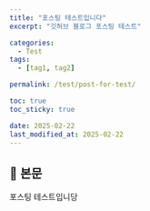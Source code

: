 ```yaml
---
title: "포스팅 테스트입니다"
excerpt: "깃허브 블로그 포스팅 테스트"

categories:
  - Test
tags:
  - [tag1, tag2]

permalink: /test/post-for-test/

toc: true
toc_sticky: true

date: 2025-02-22
last_modified_at: 2025-02-22
---
```


## 🥔 본문

포스팅 테스트입니당
